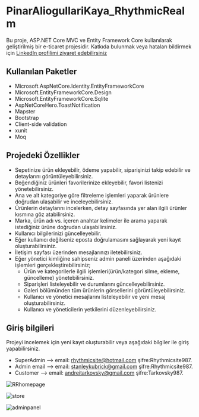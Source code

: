 # PinarAliogullariKaya_RhythmicRealm

Bu proje, ASP.NET Core MVC ve Entity Framework Core kullanılarak geliştirilmiş bir e-ticaret projesidir. 
Katkıda bulunmak veya hataları bildirmek için [LinkedIn profilimi ziyaret edebilirsiniz](https://www.linkedin.com/in/p%C4%B1nar-alio%C4%9Fullar%C4%B1-a26884146/)

## Kullanılan Paketler
- Microsoft.AspNetCore.Identity.EntityFrameworkCore
- Microsoft.EntityFrameworkCore.Design
- Microsoft.EntityFrameworkCore.Sqlite
- AspNetCoreHero.ToastNotification
- Mapster
- Bootstrap
- Client-side validation
- xunit
- Moq

## Projedeki Özellikler
- Sepetinize ürün ekleyebilir, ödeme yapabilir, siparişinizi takip edebilir ve detaylarını görüntüleyebilirsiniz.
- Beğendiğiniz ürünleri favorilerinize ekleyebilir, favori listenizi yönetebilirsiniz.
- Ana ve alt kategoriye göre filtreleme işlemleri yaparak ürünlere doğrudan ulaşabilir ve inceleyebilirsiniz.
- Ürünlerin detaylarını incelerken, detay sayfasında yer alan ilgili ürünler kısmına göz atabilirsiniz.
- Marka, ürün adı vs. içeren anahtar kelimeler ile arama yaparak istediğiniz ürüne doğrudan ulaşabilirsiniz.
- Kullanıcı bilgilerinizi güncelleyebilir.
- Eğer kullanıcı değilseniz eposta doğrulamasını sağlayarak yeni kayıt oluşturabilirsiniz.
- İletişim sayfası üzerinden mesajlarınızı iletebilirsiniz.
- Eğer yönetici kimliğine sahipseniz admin paneli üzerinden aşağıdaki işlemleri gerçekleştirebilirsiniz; 
   * Ürün ve kategorilerle ilgili işlemleri(ürün/kategori silme, ekleme, güncelleme) yönetebilirsiniz.
   * Siparişleri listeleyebilir ve durumlarını güncelleyebilirsiniz.
   * Galeri bölümünden tüm ürünlerin görsellerini görüntüleyebilirsiniz.
   * Kullanıcı ve yönetici mesajlarını listeleyebilir ve yeni mesaj oluşturabilirsiniz.
   * Kullanıcı ve yöneticilerin yetkilerini düzenleyebilirsiniz.

## Giriş bilgileri
 Projeyi incelemek için yeni kayıt oluşturabilir veya aşağıdaki bilgiler ile giriş yapabilirsiniz.

- SuperAdmin  --> email: rhythmicsite@hotmail.com   şifre:Rhythmicsite987.
- Admin email --> email: stanleykubrick@gmail.com   şifre:Rhythmicsite987.
- Customer    --> email: andreitarkovsky@gmail.com  şifre:Tarkovsky987.



![RRhomepage](https://github.com/pinaraliogullari/PinarAliogullari_RhythmicRealm/assets/112780885/d27aba89-3736-40aa-8188-cf480e5f93a7)

![store](https://github.com/pinaraliogullari/PinarAliogullari_RhythmicRealm/assets/112780885/acf7476b-22ca-4f59-892a-86c94ffdff4c)


![adminpanel](https://github.com/pinaraliogullari/PinarAliogullari_RhythmicRealm/assets/112780885/85dcf2ab-e413-4b6b-a315-e211ca5a4f2d)
